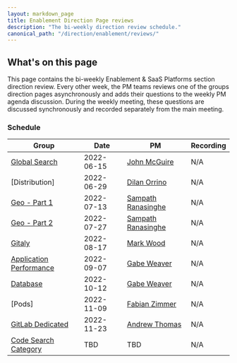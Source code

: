 ```yaml
---
layout: markdown_page
title: Enablement Direction Page reviews
description: "The bi-weekly direction review schedule."
canonical_path: "/direction/enablement/reviews/"
---
```


## What's on this page

This page contains the bi-weekly Enablement & SaaS Platforms section direction review. Every other week, the PM teams reviews one of the groups direction pages asynchronously and adds their questions to the weekly PM agenda discussion. During the weekly meeting, these questions are discussed synchronously and recorded separately from the main meeting.

### Schedule

| Group | Date | PM | Recording |
| ----- | ---- | -- | --------- |
| [Global Search](https://about.gitlab.com/direction/global-search/) | 2022-06-15 | [John McGuire](https://gitlab.com/johnmcguire) | N/A |
| [Distribution] | 2022-06-29 | [Dilan Orrino](https://gitlab.com/dorrino) | N/A |
| [Geo - Part 1](https://about.gitlab.com/direction/geo/) | 2022-07-13 | [Sampath Ranasinghe](https://gitlab.com/sranasinghe) | N/A |
| [Geo - Part 2](https://about.gitlab.com/direction/geo/) | 2022-07-27 | [Sampath Ranasinghe](https://gitlab.com/sranasinghe) | N/A |
| [Gitaly](https://about.gitlab.com/direction/gitaly/) | 2022-08-17 | [Mark Wood](https://gitlab.com/mjwood) | N/A |
| [Application Performance](https://about.gitlab.com/direction/application_performance/) | 2022-09-07 | [Gabe Weaver](https://gitlab.com/gweaver) | N/A |
| [Database](https://about.gitlab.com/direction/database/) | 2022-10-12 | [Gabe Weaver](https://gitlab.com/gweaver) | N/A |
| [Pods] | 2022-11-09 | [Fabian Zimmer](https://gitlab.com/fzimmer) | N/A |
| [GitLab Dedicated](https://about.gitlab.com/direction/saas-platforms/dedicated) | 2022-11-23 | [Andrew Thomas](https://gitlab.com/awthomas) | N/A |
| [Code Search Category](https://about.gitlab.com/direction/global-search/code-search/) | TBD | TBD | N/A |
